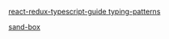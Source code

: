 [react-redux-typescript-guide typing-patterns](https://github.com/piotrwitek/react-redux-typescript-guide#component-typing-patterns)

[sand-box](https://codesandbox.io/s/0mqoowywn0)

